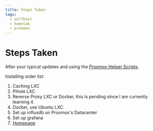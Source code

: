 ```yaml
---
title: Steps Taken
tags:
  - selfhost
  - homelab
  - proxmox
---
```


# Steps Taken

After your typical updates and using the [Proxmox Helper Scripts](https://community-scripts.github.io/ProxmoxVE/).  

Installing order list:  

1. Caching LXC  
2. Pihole LXC
3. Reverse Proxy LXC or Docker, this is pending since I am currently learning it.
4. Docker, use Ubuntu LXC.  
5. Set up influxdb on Proxmox's Datacenter
6. Set up grafana
7. [Homepage](https://github.com/gethomepage/homepage)

